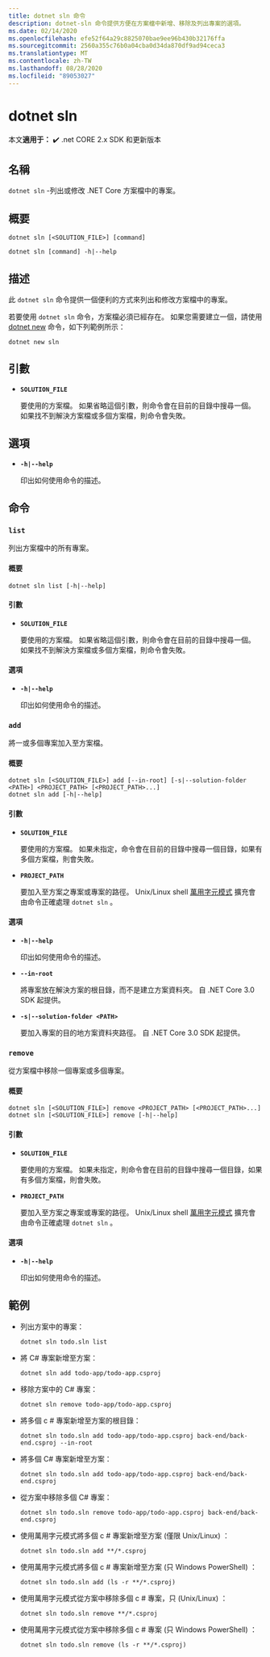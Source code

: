 ```yaml
---
title: dotnet sln 命令
description: dotnet-sln 命令提供方便在方案檔中新增、移除及列出專案的選項。
ms.date: 02/14/2020
ms.openlocfilehash: efe52f64a29c8825070bae9ee96b430b32176ffa
ms.sourcegitcommit: 2560a355c76b0a04cba0d34da870df9ad94ceca3
ms.translationtype: MT
ms.contentlocale: zh-TW
ms.lasthandoff: 08/28/2020
ms.locfileid: "89053027"
---
```

# <a name="dotnet-sln"></a>dotnet sln

本文**適用于：** ✔️ .net CORE 2.x SDK 和更新版本

## <a name="name"></a>名稱

`dotnet sln` -列出或修改 .NET Core 方案檔中的專案。

## <a name="synopsis"></a>概要

```dotnetcli
dotnet sln [<SOLUTION_FILE>] [command]

dotnet sln [command] -h|--help
```

## <a name="description"></a>描述

此 `dotnet sln` 命令提供一個便利的方式來列出和修改方案檔中的專案。

若要使用 `dotnet sln` 命令，方案檔必須已經存在。 如果您需要建立一個，請使用 [dotnet new](dotnet-new.md) 命令，如下列範例所示：

```dotnetcli
dotnet new sln
```

## <a name="arguments"></a>引數

- **`SOLUTION_FILE`**

  要使用的方案檔。 如果省略這個引數，則命令會在目前的目錄中搜尋一個。 如果找不到解決方案檔或多個方案檔，則命令會失敗。

## <a name="options"></a>選項

- **`-h|--help`**

  印出如何使用命令的描述。

## <a name="commands"></a>命令

### `list`

列出方案檔中的所有專案。

#### <a name="synopsis"></a>概要

```dotnetcli
dotnet sln list [-h|--help]
```

#### <a name="arguments"></a>引數

- **`SOLUTION_FILE`**

  要使用的方案檔。 如果省略這個引數，則命令會在目前的目錄中搜尋一個。 如果找不到解決方案檔或多個方案檔，則命令會失敗。

#### <a name="options"></a>選項

- **`-h|--help`**

  印出如何使用命令的描述。
  
### `add`

將一或多個專案加入至方案檔。

#### <a name="synopsis"></a>概要

```dotnetcli
dotnet sln [<SOLUTION_FILE>] add [--in-root] [-s|--solution-folder <PATH>] <PROJECT_PATH> [<PROJECT_PATH>...]
dotnet sln add [-h|--help]
```

#### <a name="arguments"></a>引數

- **`SOLUTION_FILE`**

  要使用的方案檔。 如果未指定，命令會在目前的目錄中搜尋一個目錄，如果有多個方案檔，則會失敗。

- **`PROJECT_PATH`**

  要加入至方案之專案或專案的路徑。 Unix/Linux shell [萬用字元模式](https://en.wikipedia.org/wiki/Glob_(programming)) 擴充會由命令正確處理 `dotnet sln` 。

#### <a name="options"></a>選項

- **`-h|--help`**

  印出如何使用命令的描述。

- **`--in-root`**

  將專案放在解決方案的根目錄，而不是建立方案資料夾。 自 .NET Core 3.0 SDK 起提供。

- **`-s|--solution-folder <PATH>`**

  要加入專案的目的地方案資料夾路徑。 自 .NET Core 3.0 SDK 起提供。

### `remove`

從方案檔中移除一個專案或多個專案。

#### <a name="synopsis"></a>概要

```dotnetcli
dotnet sln [<SOLUTION_FILE>] remove <PROJECT_PATH> [<PROJECT_PATH>...]
dotnet sln [<SOLUTION_FILE>] remove [-h|--help]
```

#### <a name="arguments"></a>引數

- **`SOLUTION_FILE`**

  要使用的方案檔。 如果未指定，則命令會在目前的目錄中搜尋一個目錄，如果有多個方案檔，則會失敗。

- **`PROJECT_PATH`**

  要加入至方案之專案或專案的路徑。 Unix/Linux shell [萬用字元模式](https://en.wikipedia.org/wiki/Glob_(programming)) 擴充會由命令正確處理 `dotnet sln` 。

#### <a name="options"></a>選項

- **`-h|--help`**

  印出如何使用命令的描述。

## <a name="examples"></a>範例

- 列出方案中的專案：

  ```dotnetcli
  dotnet sln todo.sln list
  ```

- 將 C# 專案新增至方案：

  ```dotnetcli
  dotnet sln add todo-app/todo-app.csproj
  ```

- 移除方案中的 C# 專案：

  ```dotnetcli
  dotnet sln remove todo-app/todo-app.csproj
  ```

- 將多個 c # 專案新增至方案的根目錄：

  ```dotnetcli
  dotnet sln todo.sln add todo-app/todo-app.csproj back-end/back-end.csproj --in-root
  ```

- 將多個 C# 專案新增至方案：

  ```dotnetcli
  dotnet sln todo.sln add todo-app/todo-app.csproj back-end/back-end.csproj
  ```

- 從方案中移除多個 C# 專案：

  ```dotnetcli
  dotnet sln todo.sln remove todo-app/todo-app.csproj back-end/back-end.csproj
  ```

- 使用萬用字元模式將多個 c # 專案新增至方案 (僅限 Unix/Linux) ：

  ```dotnetcli
  dotnet sln todo.sln add **/*.csproj
  ```

- 使用萬用字元模式將多個 c # 專案新增至方案 (只 Windows PowerShell) ：

  ```dotnetcli
  dotnet sln todo.sln add (ls -r **/*.csproj)
  ```

- 使用萬用字元模式從方案中移除多個 c # 專案，只 (Unix/Linux) ：

  ```dotnetcli
  dotnet sln todo.sln remove **/*.csproj
  ```

- 使用萬用字元模式從方案中移除多個 c # 專案 (只 Windows PowerShell) ：

  ```dotnetcli
  dotnet sln todo.sln remove (ls -r **/*.csproj)
  ```
